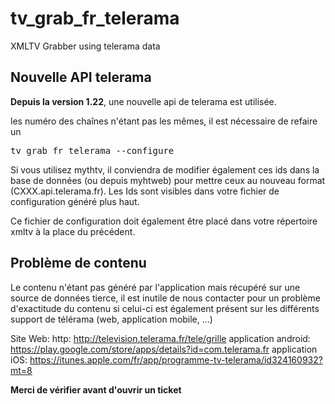 # tv_grab_fr_telerama
XMLTV Grabber using telerama data

## Nouvelle API telerama
<b>Depuis la version 1.22</b>, une nouvelle api de telerama est utilisée. 

les numéro des chaînes n'étant pas les mêmes, il est nécessaire de refaire un
<pre>
tv_grab_fr_telerama --configure
</pre>
Si vous utilisez mythtv, il conviendra de modifier également ces ids dans la base de données (ou depuis myhtweb) pour mettre ceux au nouveau format (CXXX.api.telerama.fr). Les Ids sont visibles dans votre fichier de configuration généré plus haut.

Ce fichier de configuration doit également être placé dans votre répertoire xmltv à la place du précédent.

## Problème de contenu
Le contenu n'étant pas généré par l'application mais récupéré sur une source de données tierce, il est inutile de nous contacter pour un problème d'exactitude du contenu si celui-ci est également présent sur les différents support de télérama (web, application mobile, ...)

Site Web: http: http://television.telerama.fr/tele/grille
application android: https://play.google.com/store/apps/details?id=com.telerama.fr
application iOS: https://itunes.apple.com/fr/app/programme-tv-telerama/id324160932?mt=8

<b>Merci de vérifier avant d'ouvrir un ticket</b>
